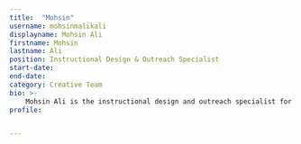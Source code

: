 ```yaml
---
title:  "Mohsin"
username: mohsinmalikali
displayname: Mohsin Ali
firstname: Mohsin
lastname: Ali
position: Instructional Design & Outreach Specialist
start-date: 
end-date:
category: Creative Team
bio: >- 
    Mohsin Ali is the instructional design and outreach specialist for the Humanities and Social Sciences department of the Eugene and Maxine Rosenfeld Management Library and the Charles E. Young Research Library.  He obtained his PhD in Islamic Studies from UCLA in 2022, and has taught courses on Global Islam for the UCLA Clusters Program.  He is passionate about designing effective learning experiences for students.
profile: 


---
```

